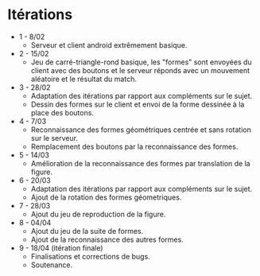 # Itérations

* 1 - 8/02
  * Serveur et client android extrêmement basique.
* 2 - 15/02
  * Jeu de carré-triangle-rond basique, les "formes" sont envoyées du client avec des boutons et le serveur réponds avec un mouvement aléatoire et le résultat du match.
* 3 - 28/02
  * Adaptation des itérations par rapport aux compléments sur le sujet.
  * Dessin des formes sur le client et envoi de la forme dessinée à la place des boutons.
* 4 - 7/03
  * Reconnaissance des formes géométriques centrée et sans rotation sur le serveur.
  * Remplacement des boutons par la reconnaissance des formes.
* 5 - 14/03
  * Amélioration de la reconnaissance des formes par translation de la figure.
* 6 - 20/03
  * Adaptation des itérations par rapport aux compléments sur le sujet.
  * Ajout de la rotation des formes géometriques.
* 7 - 28/03
  * Ajout du jeu de reproduction de la figure.
* 8 - 04/04
  * Ajout du jeu de la suite de formes.
  * Ajout de la reconnaissance des autres formes.
* 9 - 18/04 (itération finale)
  * Finalisations et corrections de bugs.
  * Soutenance.
